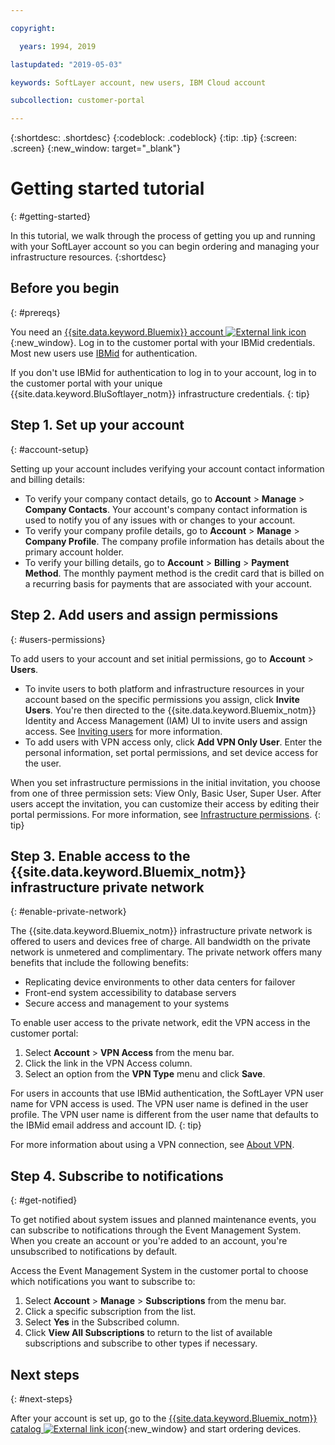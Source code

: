 ```yaml
---

copyright:

  years: 1994, 2019

lastupdated: "2019-05-03"

keywords: SoftLayer account, new users, IBM Cloud account

subcollection: customer-portal 

---
```


{:shortdesc: .shortdesc}
{:codeblock: .codeblock}
{:tip: .tip}
{:screen: .screen}
{:new_window: target="_blank"}


# Getting started tutorial
{: #getting-started}

In this tutorial, we walk through the process of getting you up and running with your SoftLayer account so you can begin ordering and managing your infrastructure resources.
{:shortdesc}

## Before you begin
{: #prereqs}

You need an [{{site.data.keyword.Bluemix}} account ![External link icon](../icons/launch-glyph.svg "External link icon")](https://cloud.ibm.com){:new_window}. Log in to the customer portal with your IBMid credentials. Most new users use [IBMid](/docs/account?topic=account-unifyingaccounts#switchtoIBMid) for authentication.

If you don't use IBMid for authentication to log in to your account, log in to the customer portal with your unique {{site.data.keyword.BluSoftlayer_notm}} infrastructure credentials.
{: tip}

## Step 1. Set up your account
{: #account-setup}

Setting up your account includes verifying your account contact information and billing details:
 * To verify your company contact details, go to **Account** > **Manage** > **Company Contacts**. Your account's company contact information is used to notify you of any issues with or changes to your account.
 * To verify your company profile details, go to **Account** > **Manage** > **Company Profile**. The company profile information has details about the primary account holder.
 * To verify your billing details, go to **Account** > **Billing** > **Payment Method**. The monthly payment method is the credit card that is billed on a recurring basis for payments that are associated with your account.

## Step 2. Add users and assign permissions
{: #users-permissions}

To add users to your account and set initial permissions, go to **Account** > **Users**.
 * To invite users to both platform and infrastructure resources in your account based on the specific permissions you assign, click **Invite Users**. You're then directed to the {{site.data.keyword.Bluemix_notm}} Identity and Access Management (IAM) UI to invite users and assign access. See [Inviting users](/docs/iam?topic=iam-iamuserinv#iamuserinv) for more information.
 * To add users with VPN access only, click **Add VPN Only User**. Enter the personal information, set portal permissions, and set device access for the user.

When you set infrastructure permissions in the initial invitation, you choose from one of three permission sets: View Only, Basic User, Super User. After users accept the invitation, you can customize their access by editing their portal permissions. For more information, see [Infrastructure permissions](/docs/iam?topic=iam-infrapermission#infrapermission).
{: tip}

## Step 3. Enable access to the {{site.data.keyword.Bluemix_notm}} infrastructure private network
{: #enable-private-network}

The {{site.data.keyword.Bluemix_notm}} infrastructure private network is offered to users and devices free of charge. All bandwidth on the private network is unmetered and complimentary. The private network offers many benefits that include the following benefits:
  * Replicating device environments to other data centers for failover
  * Front-end system accessibility to database servers
  * Secure access and management to your systems

To enable user access to the private network, edit the VPN access in the customer portal:
  1. Select **Account** > **VPN Access** from the menu bar.  
  2. Click the link in the VPN Access column.
  3. Select an option from the **VPN Type** menu and click **Save**.  

For users in accounts that use IBMid authentication, the SoftLayer VPN user name for VPN access is used. The VPN user name is defined in the user profile. The VPN user name is different from the user name that defaults to the IBMid email address and account ID.
{: tip}

For more information about using a VPN connection, see [About VPN](/docs/infrastructure/iaas-vpn?topic=VPN-about-iaas-vpn#about-iaas-vpn).

## Step 4. Subscribe to notifications
{: #get-notified}

To get notified about system issues and planned maintenance events, you can subscribe to notifications through the Event Management System. When you create an account or you're added to an account, you're unsubscribed to notifications by default.

Access the Event Management System in the customer portal to choose which notifications you want to subscribe to:
  1. Select **Account** > **Manage** > **Subscriptions** from the menu bar.
  2. Click a specific subscription from the list.
  3. Select **Yes** in the Subscribed column.
  4. Click **View All Subscriptions** to return to the list of available subscriptions and subscribe to other types if necessary.

## Next steps
{: #next-steps}

After your account is set up, go to the [{{site.data.keyword.Bluemix_notm}} catalog ![External link icon](../icons/launch-glyph.svg)](https://{DomainName}/catalog/?category=infrastructure){:new_window} and start ordering devices.
